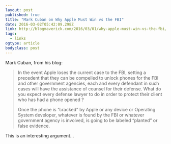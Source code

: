 ```yaml
---
layout: post 
published: true
title: "Mark Cuban on Why Apple Must Win vs the FBI" 
date: 2016-03-02T05:42:09.298Z 
link: http://blogmaverick.com/2016/03/01/why-apple-must-win-vs-the-fbi/ 
tags:
  - links
ogtype: article 
bodyclass: post 
---
```


Mark Cuban, from his blog:

> In the event Apple loses the current case to the FBI, setting a precedent that they can be compelled to unlock phones for the FBI and other government agencies, each and every defendant in such cases will have the assistance of counsel for their defense. What do you expect every defense lawyer to do in order to protect their client who has had a phone opened ?
> 
> Once the phone is “cracked” by Apple or any device or Operating System developer, whatever is found by the FBI or whatever government agency is involved, is going to be labeled “planted” or false evidence.

This is an interesting argument...
